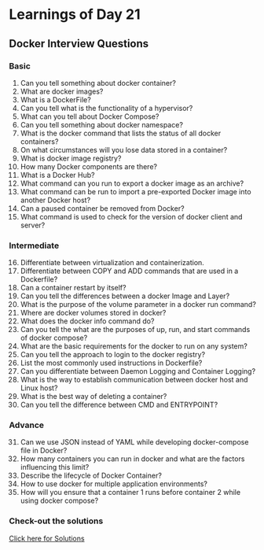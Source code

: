 # Learnings of Day 21

## Docker Interview Questions

### Basic

1.  Can you tell something about docker container?
2.  What are docker images?
3.  What is a DockerFile?
4.  Can you tell what is the functionality of a hypervisor?
5.  What can you tell about Docker Compose?
6.  Can you tell something about docker namespace?
7.  What is the docker command that lists the status of all docker containers?
8.  On what circumstances will you lose data stored in a container?
9.  What is docker image registry?
10.  How many Docker components are there?
11.  What is a Docker Hub?
12.  What command can you run to export a docker image as an archive?
13.  What command can be run to import a pre-exported Docker image into another Docker host?
14.  Can a paused container be removed from Docker?
15.  What command is used to check for the version of docker client and server?

### Intermediate

16.  Differentiate between virtualization and containerization.
17.  Differentiate between COPY and ADD commands that are used in a Dockerfile?
18.  Can a container restart by itself?
19.  Can you tell the differences between a docker Image and Layer?
20.  What is the purpose of the volume parameter in a docker run command?
21.  Where are docker volumes stored in docker?
22.  What does the docker info command do?
23.  Can you tell the what are the purposes of up, run, and start commands of docker compose?
24.  What are the basic requirements for the docker to run on any system?
25.  Can you tell the approach to login to the docker registry?
26.  List the most commonly used instructions in Dockerfile?
27.  Can you differentiate between Daemon Logging and Container Logging?
28.  What is the way to establish communication between docker host and Linux host?
29.  What is the best way of deleting a container?
30.  Can you tell the difference between CMD and ENTRYPOINT?

### Advance 
31.  Can we use JSON instead of YAML while developing docker-compose file in Docker?
32.  How many containers you can run in docker and what are the factors influencing this limit?
33.  Describe the lifecycle of Docker Container?
34.  How to use docker for multiple application environments?
35.  How will you ensure that a container 1 runs before container 2 while using docker compose?

### Check-out the solutions 
<a href="https://github.com/shyaamex/90DaysOfDevOpsJourney/blob/master/90DaysLearnings/day21/learnings.md"> Click here for Solutions </a>
